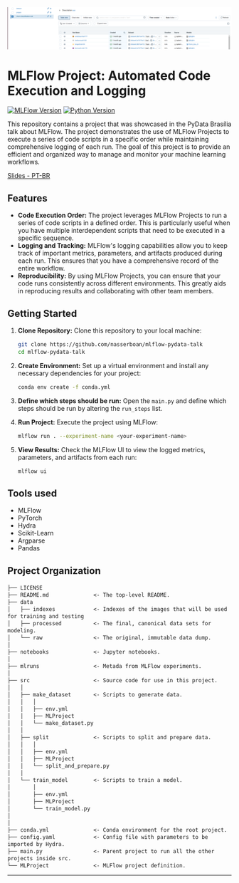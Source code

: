 ![mlflow](imgs/mlflow.png)

MLFlow Project: Automated Code Execution and Logging
==============================

[![MLFlow Version](https://img.shields.io/badge/MLFlow-2.5.0-brightgreen)](https://mlflow.org/)
[![Python Version](https://img.shields.io/badge/Python-3.10.12-blue)](https://www.python.org/)

This repository contains a project that was showcased in the PyData Brasília talk about MLFlow. The project demonstrates the use of MLFlow Projects to execute a series of code scripts in a specific order while maintaining comprehensive logging of each run. The goal of this project is to provide an efficient and organized way to manage and monitor your machine learning workflows.

[Slides - PT-BR](https://docs.google.com/presentation/d/e/2PACX-1vSijerP5cgyugI1JjgJOkvEIFezqx8jErHxHjc4viNVpSJCrI7fG6aWOR5G9PnHRSeivRaLQr_oxg_s/pub?start=true&loop=true&delayms=5000)

## Features

- **Code Execution Order:** The project leverages MLFlow Projects to run a series of code scripts in a defined order. This is particularly useful when you have multiple interdependent scripts that need to be executed in a specific sequence.
- **Logging and Tracking:** MLFlow's logging capabilities allow you to keep track of important metrics, parameters, and artifacts produced during each run. This ensures that you have a comprehensive record of the entire workflow.
- **Reproducibility:** By using MLFlow Projects, you can ensure that your code runs consistently across different environments. This greatly aids in reproducing results and collaborating with other team members.

## Getting Started

1. **Clone Repository:** Clone this repository to your local machine:

   ```bash
   git clone https://github.com/nasserboan/mlflow-pydata-talk
   cd mlflow-pydata-talk
   ```

2. **Create Environment:** Set up a virtual environment and install any necessary dependencies for your project:

   ```bash
   conda env create -f conda.yml
   ```

3. **Define which steps should be run:** Open the <code>main.py</code> and define which steps should be run by altering the <code>run_steps</code> list.

4. **Run Project:** Execute the project using MLFlow:

   ```bash
   mlflow run . --experiment-name <your-experiment-name>
   ```

5. **View Results:** Check the MLFlow UI to view the logged metrics, parameters, and artifacts from each run:

   ```bash
   mlflow ui
   ```


## Tools used

* MLFlow
* PyTorch
* Hydra
* Scikit-Learn
* Argparse
* Pandas

Project Organization
------------

    ├── LICENSE
    ├── README.md              <- The top-level README.
    ├── data
    │   ├── indexes            <- Indexes of the images that will be used for training and testing
    │   ├── processed          <- The final, canonical data sets for modeling.
    │   └── raw                <- The original, immutable data dump.
    │
    ├── notebooks              <- Jupyter notebooks.
    │
    ├── mlruns                 <- Metada from MLFlow experiments.
    │
    ├── src                    <- Source code for use in this project.
    │   │
    │   ├── make_dataset       <- Scripts to generate data.
    │   │   │
    │   │   ├── env.yml
    │   │   ├── MLProject    
    │   │   └── make_dataset.py
    │   │
    │   ├── split              <- Scripts to split and prepare data.
    │   │   │
    │   │   ├── env.yml
    │   │   ├── MLProject    
    │   │   └── split_and_prepare.py
    │   │
    │   └── train_model        <- Scripts to train a model.
    │       │
    │       ├── env.yml
    │       ├── MLProject    
    │       └── train_model.py
    │
    │
    ├── conda.yml              <- Conda environment for the root project.
    ├── config.yaml            <- Config file with parameters to be imported by Hydra.
    ├── main.py                <- Parent project to run all the other projects inside src.
    └── MLProject              <- MLFlow project definition.

--------
